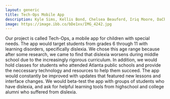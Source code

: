 ```yaml
---
layout: generic
title: Tech-Ops Mobile App
description: Kyle Sims, Kellis Bond, Chelsea Beauford, Iriq Moore, DaChristian Wesley
image: https://image.ibb.co/bDe1xv/IMG_4242.jpg
---
```


<p>Our project is called Tech-Ops, a mobile app for children with special needs. The app would target students from grades 6 through 11 with learning disorders, specifically dislexia. We chose this age range because after some research, we came to find that dislexia worsens during middle school due to the increasingly rigorous curriculum. In addition, we would hold classes for students who attended Atlanta public schools and provide the neccessary technology and resources to help them succeed. The app would constantly be improved with updates that featured new lessons and interface changes. We would beta-test the app with groups of students who have dislexia, and ask for helpful learning tools from highschool and college alumni who suffered from dislexia.</p>

